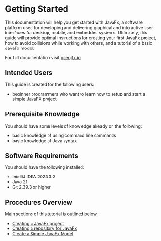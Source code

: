 # Getting Started

This documentation will help you get started with JavaFx, a software platform used for developing and delivering graphical and interactive user interfaces for desktop, mobile, and embedded systems. Ultimately, this guide will provide optimal instructions for creating your first JavaFx project, how to avoid collisions while working with others, and a tutorial of a basic JavaFx model.

For full documentation visit [openjfx.io](https://openjfx.io/openjfx-docs/#introduction).

## Intended Users
This guide is created for the following users:

- beginner programmers who want to learn how to setup and start a simple JavaFX project

## Prerequisite Knowledge
You should have some levels of knowledge already on the following:

- basic knowledge of using command line commands
- basic knowledge of Java syntax

## Software Requirements
You should have the following installed:

- IntelliJ IDEA 2023.3.2
- Java 21
- Git 2.39.3 or higher

## Procedures Overview
Main sections of this tutorial is outlined below:

- [Creating a JavaFx project](Task1.md)
- [Creating a repository for JavaFx](Task2.md)
- [Create a Simple JavaFx Model](Task3.md)



<!-- ## Commands

* `mkdocs new [dir-name]` - Create a new project.
* `mkdocs serve` - Start the live-reloading docs server.
* `mkdocs build` - Build the documentation site.
* `mkdocs -h` - Print help message and exit.

## Project layout

    mkdocs.yml    # The configuration file.
    docs/
        index.md  # The documentation homepage.
        ...       # Other markdown pages, images and other files. -->
